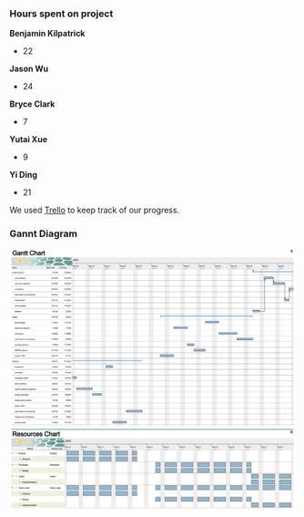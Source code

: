 ### Hours spent on project

**Benjamin Kilpatrick** 
* 22

**Jason Wu** 
* 24

**Bryce Clark** 
* 7

**Yutai Xue** 
* 9

**Yi Ding** 
* 21

We used [Trello](https://trello.com/b/rDML3qZz/ben-bryce-jason-yi-yutai) to keep track of our progress.

### Gannt Diagram

![Gantt Chart](assets/img/GChart.png)
![Gantt Resources](assets/img/GResource.png)
